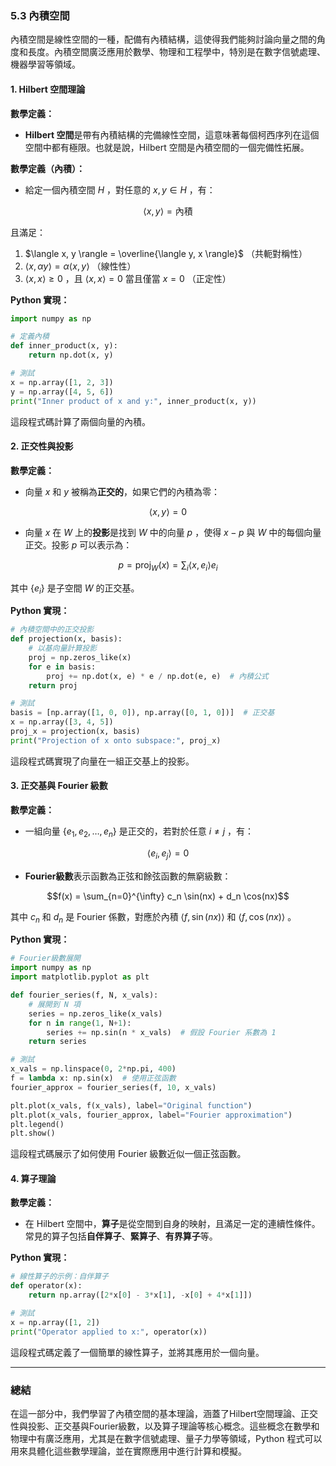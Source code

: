 ### 5.3 內積空間

內積空間是線性空間的一種，配備有內積結構，這使得我們能夠討論向量之間的角度和長度。內積空間廣泛應用於數學、物理和工程學中，特別是在數字信號處理、機器學習等領域。

#### 1. Hilbert 空間理論

**數學定義：**
- **Hilbert 空間**是帶有內積結構的完備線性空間，這意味著每個柯西序列在這個空間中都有極限。也就是說，Hilbert 空間是內積空間的一個完備性拓展。

**數學定義（內積）：**
- 給定一個內積空間  $`H`$ ，對任意的  $`x, y \in H`$ ，有：
  
```math
\langle x, y \rangle = \text{內積}
```

  且滿足：
  1.  $`\langle x, y \rangle = \overline{\langle y, x \rangle}`$ （共軛對稱性）
  2.  $`\langle x, \alpha y \rangle = \alpha \langle x, y \rangle`$ （線性性）
  3.  $`\langle x, x \rangle \geq 0`$ ，且  $`\langle x, x \rangle = 0`$  當且僅當  $`x = 0`$ （正定性）

**Python 實現：**

```python
import numpy as np

# 定義內積
def inner_product(x, y):
    return np.dot(x, y)

# 測試
x = np.array([1, 2, 3])
y = np.array([4, 5, 6])
print("Inner product of x and y:", inner_product(x, y))
```

這段程式碼計算了兩個向量的內積。

#### 2. 正交性與投影

**數學定義：**
- 向量  $`x`$  和  $`y`$  被稱為**正交的**，如果它們的內積為零：
  
```math
\langle x, y \rangle = 0
```

  
- 向量  $`x`$  在  $`W`$  上的**投影**是找到  $`W`$  中的向量  $`p`$ ，使得  $`x - p`$  與  $`W`$  中的每個向量正交。投影  $`p`$  可以表示為：
  
```math
p = \text{proj}_W(x) = \sum_{i} \langle x, e_i \rangle e_i
```

  其中  $`\{e_i\}`$  是子空間  $`W`$  的正交基。

**Python 實現：**

```python
# 內積空間中的正交投影
def projection(x, basis):
    # 以基向量計算投影
    proj = np.zeros_like(x)
    for e in basis:
        proj += np.dot(x, e) * e / np.dot(e, e)  # 內積公式
    return proj

# 測試
basis = [np.array([1, 0, 0]), np.array([0, 1, 0])]  # 正交基
x = np.array([3, 4, 5])
proj_x = projection(x, basis)
print("Projection of x onto subspace:", proj_x)
```

這段程式碼實現了向量在一組正交基上的投影。

#### 3. 正交基與 Fourier 級數

**數學定義：**
- 一組向量  $`\{e_1, e_2, \dots, e_n\}`$  是正交的，若對於任意  $`i \neq j`$ ，有：
  
```math
\langle e_i, e_j \rangle = 0
```

- **Fourier級數**表示函數為正弦和餘弦函數的無窮級數：
  
```math
f(x) = \sum_{n=0}^{\infty} c_n \sin(nx) + d_n \cos(nx)
```

  其中  $`c_n`$  和  $`d_n`$  是 Fourier 係數，對應於內積  $`\langle f, \sin(nx) \rangle`$  和  $`\langle f, \cos(nx) \rangle`$ 。

**Python 實現：**

```python
# Fourier級數展開
import numpy as np
import matplotlib.pyplot as plt

def fourier_series(f, N, x_vals):
    # 展開到 N 項
    series = np.zeros_like(x_vals)
    for n in range(1, N+1):
        series += np.sin(n * x_vals)  # 假設 Fourier 系數為 1
    return series

# 測試
x_vals = np.linspace(0, 2*np.pi, 400)
f = lambda x: np.sin(x)  # 使用正弦函數
fourier_approx = fourier_series(f, 10, x_vals)

plt.plot(x_vals, f(x_vals), label="Original function")
plt.plot(x_vals, fourier_approx, label="Fourier approximation")
plt.legend()
plt.show()
```

這段程式碼展示了如何使用 Fourier 級數近似一個正弦函數。

#### 4. 算子理論

**數學定義：**
- 在 Hilbert 空間中，**算子**是從空間到自身的映射，且滿足一定的連續性條件。常見的算子包括**自伴算子**、**緊算子**、**有界算子**等。
  
**Python 實現：**

```python
# 線性算子的示例：自伴算子
def operator(x):
    return np.array([2*x[0] - 3*x[1], -x[0] + 4*x[1]])

# 測試
x = np.array([1, 2])
print("Operator applied to x:", operator(x))
```

這段程式碼定義了一個簡單的線性算子，並將其應用於一個向量。

---

### 總結

在這一部分中，我們學習了內積空間的基本理論，涵蓋了Hilbert空間理論、正交性與投影、正交基與Fourier級數，以及算子理論等核心概念。這些概念在數學和物理中有廣泛應用，尤其是在數字信號處理、量子力學等領域，Python 程式可以用來具體化這些數學理論，並在實際應用中進行計算和模擬。